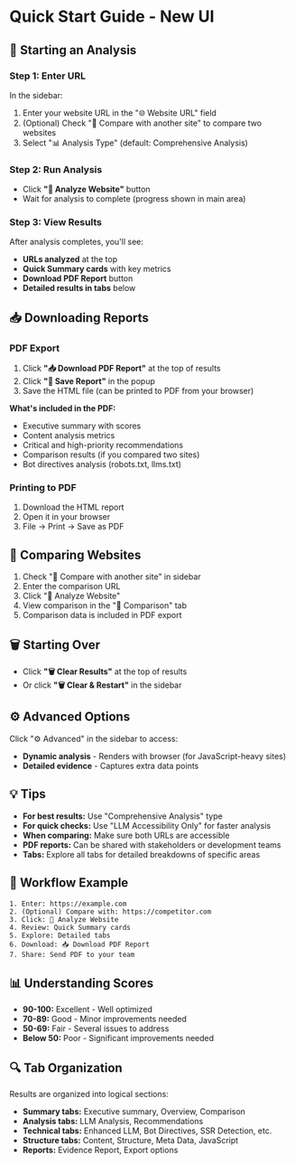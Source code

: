 # Quick Start Guide - New UI

## 🚀 Starting an Analysis

### Step 1: Enter URL
In the sidebar:
1. Enter your website URL in the "🌐 Website URL" field
2. (Optional) Check "🔄 Compare with another site" to compare two websites
3. Select "📊 Analysis Type" (default: Comprehensive Analysis)

### Step 2: Run Analysis
- Click **"🚀 Analyze Website"** button
- Wait for analysis to complete (progress shown in main area)

### Step 3: View Results
After analysis completes, you'll see:
- **URLs analyzed** at the top
- **Quick Summary cards** with key metrics
- **Download PDF Report** button
- **Detailed results in tabs** below

## 📥 Downloading Reports

### PDF Export
1. Click **"📥 Download PDF Report"** at the top of results
2. Click **"💾 Save Report"** in the popup
3. Save the HTML file (can be printed to PDF from your browser)

**What's included in the PDF:**
- Executive summary with scores
- Content analysis metrics
- Critical and high-priority recommendations
- Comparison results (if you compared two sites)
- Bot directives analysis (robots.txt, llms.txt)

### Printing to PDF
1. Download the HTML report
2. Open it in your browser
3. File → Print → Save as PDF

## 🔄 Comparing Websites

1. Check "🔄 Compare with another site" in sidebar
2. Enter the comparison URL
3. Click "🚀 Analyze Website"
4. View comparison in the "🔄 Comparison" tab
5. Comparison data is included in PDF export

## 🗑️ Starting Over

- Click **"🗑️ Clear Results"** at the top of results
- Or click **"🗑️ Clear & Restart"** in the sidebar

## ⚙️ Advanced Options

Click "⚙️ Advanced" in the sidebar to access:
- **Dynamic analysis** - Renders with browser (for JavaScript-heavy sites)
- **Detailed evidence** - Captures extra data points

## 💡 Tips

- **For best results:** Use "Comprehensive Analysis" type
- **For quick checks:** Use "LLM Accessibility Only" for faster analysis
- **When comparing:** Make sure both URLs are accessible
- **PDF reports:** Can be shared with stakeholders or development teams
- **Tabs:** Explore all tabs for detailed breakdowns of specific areas

## 🎯 Workflow Example

```
1. Enter: https://example.com
2. (Optional) Compare with: https://competitor.com
3. Click: 🚀 Analyze Website
4. Review: Quick Summary cards
5. Explore: Detailed tabs
6. Download: 📥 Download PDF Report
7. Share: Send PDF to your team
```

## 📊 Understanding Scores

- **90-100:** Excellent - Well optimized
- **70-89:** Good - Minor improvements needed
- **50-69:** Fair - Several issues to address
- **Below 50:** Poor - Significant improvements needed

## 🔍 Tab Organization

Results are organized into logical sections:
- **Summary tabs:** Executive summary, Overview, Comparison
- **Analysis tabs:** LLM Analysis, Recommendations  
- **Technical tabs:** Enhanced LLM, Bot Directives, SSR Detection, etc.
- **Structure tabs:** Content, Structure, Meta Data, JavaScript
- **Reports:** Evidence Report, Export options
